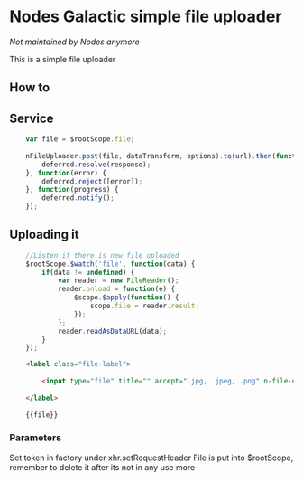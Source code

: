 # Nodes Galactic simple file uploader
_Not maintained by Nodes anymore_

This is a simple file uploader

## How to



## Service
```javascript
	var file = $rootScope.file;
	
	nFileUploader.post(file, dataTransform, options).to(url).then(function(response) {
		deferred.resolve(response);
	}, function(error) {
		deferred.reject([error]);
	}, function(progress) {
		deferred.notify();
	});
```


## Uploading it

```javascript
	//Listen if there is new file uploaded
	$rootScope.$watch('file', function(data) {
		if(data != undefined) {
			var reader = new FileReader();
			reader.onload = function(e) {
				$scope.$apply(function() {
					scope.file = reader.result;
				});
			};
			reader.readAsDataURL(data);
		}
	});
```

```html
	<label class="file-label">
	
		<input type="file" title="" accept=".jpg, .jpeg, .png" n-file-uploader/>
	
	</label> 
	
	{{file}}
```

### Parameters

Set token in factory under xhr.setRequestHeader
File is put into $rootScope, remember to delete it after its not in any use more


